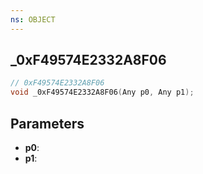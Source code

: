 ```yaml
---
ns: OBJECT
---
```

## _0xF49574E2332A8F06

```c
// 0xF49574E2332A8F06
void _0xF49574E2332A8F06(Any p0, Any p1);
```

## Parameters
* **p0**:
* **p1**:
